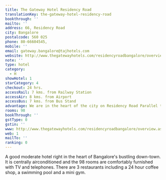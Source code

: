```yaml
---
title: The Gateway Hotel Residency Road
translationKey: the-gateway-hotel-residency-road
bookthrough: ''
mailto: ''
address: 66, Residency Road
city: Bangalore
postalcode: 560 025
phone: 80-66604545,
mobile: ''
email: gateway.bangalore@tajhotels.com
website: http://www.thegatewayhotels.com/residencyroadbangalore/overview.aspx
note: ''
type: hotel
category:
  - H
showHotel: 1
starCategory: 4
checkout: 24 hrs.
accessRail: 7 kms. from Railway Station
accessAir: 8 kms. from Airport
accessBus: 7 kms. from Bus Stand
advantage: We are in the heart of the city on Residency Road Parallel to MG Road
rooms: 98
bookThrough: ''
gstType: 0
gstin: ''
www: http://www.thegatewayhotels.com/residencyroadbangalore/overview.aspx
web: 1
mailTo: ''
ranking: 0
---
```







A good moderate  hotel right in the heart of Bangalore's bustling down-town. It is centrally airconditioned and the 98 rooms are comfortably furnished with TV and telephones. There are 3 restaurants including a 24 hour coffee shop, a swimming pool and a mini gym.